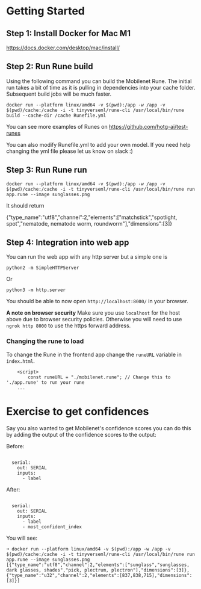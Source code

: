 # Getting Started


## ​​Step 1: Install Docker for Mac M1 

https://docs.docker.com/desktop/mac/install/

## Step 2: Run Rune build 

Using the following command you can build the Mobilenet Rune. The initial run takes a bit of time as it is pulling in dependencies into your cache folder. Subsequent build jobs will be much faster. 

`docker run --platform linux/amd64 -v $(pwd):/app -w /app -v $(pwd)/cache:/cache -i -t tinyverseml/rune-cli /usr/local/bin/rune build --cache-dir /cache Runefile.yml`

You can see more examples of Runes on https://github.com/hotg-ai/test-runes

You can also modify Runefile.yml to add your own model. If you need help changing the yml file please let us know on slack :) 

## Step 3: Run Rune run

`docker run --platform linux/amd64 -v $(pwd):/app -w /app -v $(pwd)/cache:/cache -i -t tinyverseml/rune-cli /usr/local/bin/rune run app.rune --image sunglasses.png`

It should return 

{"type_name":"utf8","channel":2,"elements":["matchstick","spotlight, spot","nematode, nematode worm, roundworm"],"dimensions":[3]}


## Step 4: Integration into web app

You can run the web app with any http server but a simple one is 

`python2 -m SimpleHTTPServer`

Or

`python3 -m http.server` 

You should be able to now open `http://localhost:8000/` in your browser.

**A note on browser security**
Make sure you use `localhost` for the host above due to browser security policies. Otherwise you will need to use `ngrok http 8000` to use the https forward address.

### Changing the rune to load

To change the Rune in the frontend app change the `runeURL` variable in `index.html`.

```
    <script>
        const runeURL = "./mobilenet.rune"; // Change this to './app.rune' to run your rune
    ...
```


# Exercise to get confidences 

Say you also wanted to get Mobilenet's confidence scores you can do this by adding the output of the confidence scores to the output: 

Before: 

```

  serial:
    out: SERIAL
    inputs:
      - label
```

After: 
```

  serial:
    out: SERIAL
    inputs:
      - label
      - most_confident_index
```


You will see:

```
➜ docker run --platform linux/amd64 -v $(pwd):/app -w /app -v $(pwd)/cache:/cache -i -t tinyverseml/rune-cli /usr/local/bin/rune run app.rune --image sunglasses.png
[{"type_name":"utf8","channel":2,"elements":["sunglass","sunglasses, dark glasses, shades","pick, plectrum, plectron"],"dimensions":[3]},{"type_name":"u32","channel":2,"elements":[837,838,715],"dimensions":[3]}]
```
